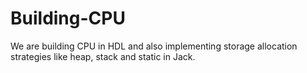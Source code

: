 # Building-CPU
We are building CPU in HDL and also implementing storage allocation strategies like heap, stack and static in Jack.
